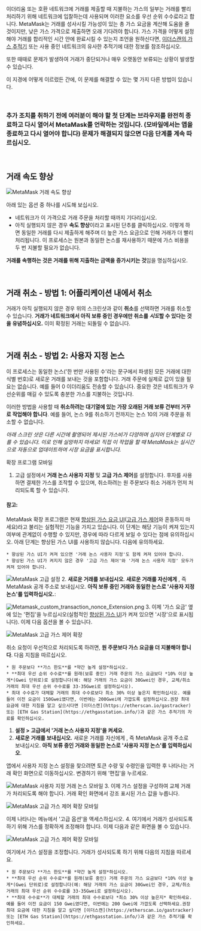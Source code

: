 이더리움 또는 호환 네트워크에 거래를 제출할 때 지불하는 가스의 일부는 거래를 빨리 처리하기 위해 네트워크에 입찰하는데 사용되며 이러한 요소를 우선 순위 수수료라고 합니다. MetaMask는 거래를 성사시킬 가능성이 있는 총 가스 요금을 계산해 도움을 줄 것이지만, 낮은 가스 가격으로 제출하면 오래 기다려야 합니다. 가스 가격을 어떻게 설정해야 거래를 합리적인 시간 안에 완료시킬 수 있는지 조언을 원하신다면, [이더스캔의 가스 추적기](https://etherscan.io/gastracker) 또는 사용 중인 네트워크의 유사한 추적기에 대한 정보를 참조하십시오.


또한 때때로 문제가 발생하여 거래가 중단되거나 매우 오랫동안 보류되는 상황이 발생할 수 있습니다.


이 지경에 어떻게 이르렀든 간에, 이 문제를 해결할 수 있는 몇 가지 다른 방법이 있습니다.


 


### 추가 조치를 취하기 전에 여러분이 해야 할 첫 단계는 브라우저를 완전히 종료하고 다시 열어서 MetaMask를 언락하는 것입니다. (모바일에서는 앱을 종료하고 다시 열어야 합니다) 문제가 해결되지 않으면 다음 단계를 계속 따르십시오.


 


**거래 속도 향상**
------------


![MetaMask 거래 속도 향상](https://support.metamask.io/hc/article_attachments/12927043481371)


아래 있는 옵션 중 하나를 시도해 보십시오.


* 네트워크가 이 가격으로 거래 주문을 처리할 때까지 기다리십시오.
* 아직 실행되지 않은 경우 **속도 향상**이라고 표시된 단추를 클릭하십시오. 이렇게 하면 동일한 거래를 다시 제출하게 해주며 더 높은 가스 요금으로 인해 거래가 더 빨리 처리됩니다. 이 프로세스는 원본과 동일한 논스를 재사용하기 때문에 가스 비용을 두 번 지불할 필요가 없습니다.


**거래를 속행하는 것은 거래를 위해 지출하는 금액을 증가시키는 것**임을 명심하십시오.


 


**거래 취소 - 방법 1: 어플리케이션 내에서 취소**
-------------------------------


거래가 아직 실행되지 않은 경우 위의 스크린샷과 같이 **취소**를 선택하면 거래를 취소할 수 있습니다. **거래가 네트워크에서 아직 보류 중인 경우에만 취소를 *시도*할 수 있다는 것을 유념하십시오.** 이미 확정된 거래는 되돌릴 수 없습니다.


 


**거래 취소 - 방법 2: 사용자 지정 논스**
---------------------------


이 프로세스는 동일한 논스('한 번만 사용된 수'라는 문구에서 파생된 모든 거래에 대한 식별 번호)로 새로운 거래를 보내는 것을 포함합니다. 거래 주문에 실제로 값이 있을 필요는 없습니다. 예를 들어 0 이더리움도 전송할 수 있습니다. 중요한 것은 네트워크가 우선순위를 매길 수 있도록 충분한 가스를 지불하는 것입니다.


이러한 방법을 사용할 때 **취소하려는 대기열에 있는 가장 오래된 거래 보류 건부터 거꾸로 작업해야 합니다**. 예를 들어, 논스 9를 취소하기 전까지는 논스 10의 거래 주문을 취소할 수 없습니다.


*아래 스크린 샷은 다른 시간에 촬영되어 제시된 가스비가 다양하며 심지어 단계별로 다를 수 있습니다. 이로 인해 실망하지 마세요! 직접 이 작업을 할 때 MetaMask는 실시간으로 자동으로 업데이트하여 시장 요금을 표시합니다.*




확장 프로그램 모바일


1. 고급 설정에서 **거래 논스 사용자 지정** 및 **고급 가스 제어**를 설정합니다. 후자를 사용하면 결제한 가스를 조작할 수 있으며, 취소하려는 원 주문보다 취소 거래가 먼저 처리되도록 할 수 있습니다.



#### 참고:


MetaMask 확장 프로그램은 현재 [향상된 가스 요금 UI](https://metamask.io/1559/)([고급 가스 제어](https://support.metamask.io/hc/en-us/articles/360022895972)와 혼동하지 마세요)라고 불리는 실험적인 기능을 가지고 있습니다. 이 단계는 해당 기능이 켜져 있는지 여부에 관계없이 수행할 수 있지만, 경우에 따라 다르게 보일 수 있다는 점에 유의하십시오. 아래 단계는 향상된 가스 UI를 사용하지 않습니다. 다음에 유의하세요.



	* 향상된 가스 UI가 켜져 있으면 '거래 논스 사용자 지정'도 함께 켜져 있어야 합니다.
	* 향상된 가스 UI가 켜지지 않은 경우 '고급 가스 제어'와 '거래 논스 사용자 지정' 모두가 켜져 있어야 합니다.

![MetaMask 고급 설정](https://support.metamask.io/hc/article_attachments/12927064113947)
2. **새로운 거래를 보내십시오**. **새로운 거래를 자신에게** , 즉 MetaMask 공개 주소로 보내십시오. **아직 보류 중인 거래와 동일한 논스로 '사용자 지정 논스'를 입력하십시오.**:


![Metamask_custom_transaction_nonce_Extension.png](https://support.metamask.io/hc/article_attachments/12927064259483)
3. 이제 '가스 요금' 옆에 있는 '편집'을 누르십시오(실험적인 [향상된 가스 UI](https://support.metamask.io/hc/en-us/articles/360022895972-Using-advanced-gas-controls#:~:text=%C2%A0-,Enhanced%20Gas%20UI,-Since%20the%20introduction)가 켜져 있으면 '시장'으로 표시됩니다). 이제 다음 옵션을 볼 수 있습니다.


![MetaMask 고급 가스 제어 확장](https://support.metamask.io/hc/article_attachments/12927065407515)


취소 요청이 우선적으로 처리되도록 하려면, **원 주문보다 가스 요금을 더 지불해야 합니다**. 다음 지침을 따르십시오.


	* 원 주문보다 **가스 한도**를 *약간 높게 설정*하십시오.
	* **최대 우선 순위 수수료**를 원래(보류 중인) 거래 주문의 가스 요금보다 *10% 이상 높게*(Gwei 단위로)로 설정합니다(예: 해당 거래의 가스 요금이 30Gwei인 경우, 교체/취소 거래의 최대 우선 순위 수수료를 33-35Gwei로 설정하십시오).
	* 최대 수수료가 대체할 거래의 최대 수수료보다 최소 30% 이상 높은지 확인하십시오. 예를 들어 이전 요금이 150Gwei였다면, 이번에는 200Gwei에 가깝도록 설정하십시오.권장 최대 요금에 대한 지침을 알고 싶으시다면 [이더스캔](https://etherscan.io/gastracker) 또는 [ETH Gas Station](https://ethgasstation.info/)과 같은 가스 추적기의 자료를 확인하십시오.




1. **설정 > 고급에서 '거래 논스 사용자 지정'을 켜세요.**
2. **새로운 거래를 보내십시오.** 새로운 거래를 자신에게 , 즉 MetaMask 공개 주소로 보내십시오. **아직 보류 중인 거래와 동일한 논스로 '사용자 지정 논스'를 입력하십시오**.


앱에서 사용자 지정 논스 설정을 찾으려면 토큰 수량 및 수령인을 입력한 후 나타나는 거래 확인 화면으로 이동하십시오. 변경하기 위해 '편집'을 누르세요.


![MetaMask 사용자 지정 거래 논스 모바일](https://support.metamask.io/hc/article_attachments/12927068442907)
3. 이제 가스 설정을 구성하여 교체 거래가 처리되도록 해야 합니다. 거래 확인 화면에서 강조 표시된 가스 값을 누릅니다.


![MetaMask 고급 가스 제어 확장 모바일](https://support.metamask.io/hc/article_attachments/12927041593755)


이제 나타나는 메뉴에서 '고급 옵션'을 액세스하십시오.
4. 여기에서 거래가 성사되도록 하기 위해 가스를 정확하게 조정해야 합니다. 이제 다음과 같은 화면을 볼 수 있습니다.


![MetaMask 고급 가스 제어 확장 모바일](https://support.metamask.io/hc/article_attachments/12927063201691)


여기에서 가스 설정을 조정합니다. 거래가 성사되도록 하기 위해 다음의 지침을 따르세요.


	* 원 주문보다 **가스 한도**를 *약간 높게 설정*하십시오.
	* **최대 우선 순위 수수료**를 원래(보류 중인) 거래 주문의 가스 요금보다 *10% 이상 높게*(Gwei 단위로)로 설정합니다(예: 해당 거래의 가스 요금이 30Gwei인 경우, 교체/취소 거래의 최대 우선 순위 수수료를 33-35Gwei로 설정하십시오).
	* **최대 수수료**가 대체할 거래의 최대 수수료보다 *최소 30% 이상 높은지* 확인하세요. 예를 들어 이전 요금이 150 Gwei였다면, 이번에는 200 Gwei에 가깝도록 선택하세요.권장 최대 요금에 대한 지침을 알고 싶다면 [이더스캔](https://etherscan.io/gastracker) 또는 [ETH Gas Station](https://ethgasstation.info/)과 같은 가스 추적기를 확인하세요.



